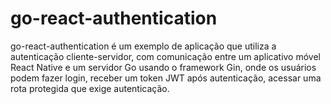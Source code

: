 # go-react-authentication

 go-react-authentication é um exemplo de aplicação que utiliza a autenticação cliente-servidor, com comunicação entre um aplicativo móvel React Native e um servidor Go usando o framework Gin, onde os usuários podem fazer login, receber um token JWT após autenticação, acessar uma rota protegida que exige autenticação.
